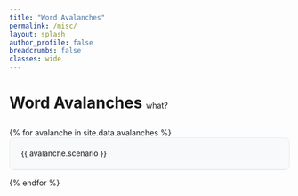 ```yaml
---
title: "Word Avalanches"
permalink: /misc/
layout: splash
author_profile: false
breadcrumbs: false
classes: wide
---
```


<style>
.page__content {
  max-width: 1000px;
  margin: 0 auto;
  text-align: center;
  padding: 2em 1em;
}

.page__content p {
  font-size: 1.2em;
  line-height: 1.6;
}

.avalanche-container {
  margin-top: 2em;
}

.avalanche-item {
  background: #f8f9fa;
  border: 1px solid #e9ecef;
  border-radius: 8px;
  margin-bottom: 1em;
  cursor: pointer;
  transition: all 0.3s ease;
  overflow: hidden;
}

.avalanche-item:hover {
  background: #e9ecef;
  transform: translateY(-2px);
  box-shadow: 0 4px 8px rgba(0,0,0,0.1);
}

.avalanche-question {
  padding: 1.5em;
  font-size: 0.95em;
  font-weight: 500;
  color: #333;
}

.avalanche-answer {
  background: #fff;
  padding: 0;
  border-top: 1px solid #e9ecef;
  max-height: 0;
  overflow: hidden;
  transition: all 0.3s ease;
}

.avalanche-answer.show {
  max-height: 200px;
  padding: 1.5em;
}

.avalanche-answer p {
  margin: 0;
  font-size: 0.9em;
  color: #666;
  line-height: 1.5;
}
</style>

<h1>Word Avalanches <a href="https://www.reddit.com/r/WordAvalanches/wiki/index/" style="font-size: 0.5em; font-weight: normal; text-decoration: none;">what?</a></h1>

<div class="avalanche-container">
  {% for avalanche in site.data.avalanches %}
    <div class="avalanche-item" onclick="toggleAnswer(this)">
      <div class="avalanche-question">{{ avalanche.scenario }}</div>
      <div class="avalanche-answer">
        <p>{{ avalanche.key }}</p>
      </div>
    </div>
  {% endfor %}
</div>

<script>
function toggleAnswer(element) {
  const answer = element.querySelector('.avalanche-answer');
  answer.classList.toggle('show');
}
</script>